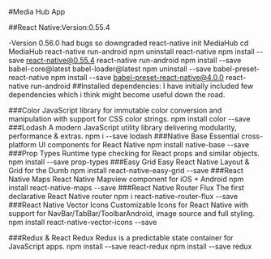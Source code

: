 #Media Hub App


##React Native:Version:0.55.4

-Version 0.56.0 had bugs so downgraded 
react-native init MediaHub
cd MediaHub
react-native run-android
npm uninstall react-native
npm install --save react-native@0.55.4
react-native run-android
npm install --save babel-core@latest babel-loader@latest
npm uninstall --save babel-preset-react-native
npm install --save babel-preset-react-native@4.0.0
react-native run-android
##Installed dependencies:
I have initially included few dependencies which i think might become useful down the road.

###Color
JavaScript library for immutable color conversion and manipulation with support for CSS color strings.
	npm install color --save
###Lodash
A modern JavaScript utility library delivering modularity, performance & extras.
	npm i --save lodash
###Native Base
Essential cross-platform UI components for React Native
	npm install native-base --save
###Prop Types
Runtime type checking for React props and similar objects.
	npm install --save prop-types
###Easy Grid
Easy React Native Layout & Grid for the Dumb
	npm install react-native-easy-grid --save
###React Native Maps
React Native Mapview component for iOS + Android
	npm install react-native-maps --save
###React Native Router Flux
The first declarative React Native router
	npm i react-native-router-flux --save
###React Native Vector Icons
Customizable Icons for React Native with support for NavBar/TabBar/ToolbarAndroid, image source and full styling.
	npm install react-native-vector-icons --save

###Redux & React Redux
Redux is a predictable state container for JavaScript apps.
	npm install --save react-redux
	npm install --save redux



